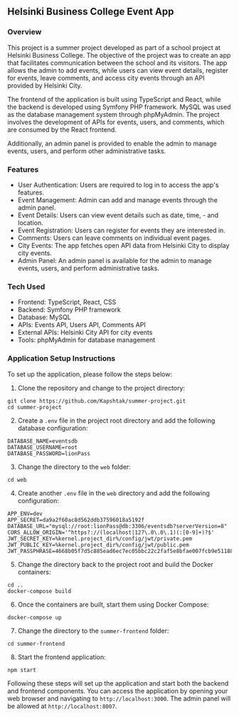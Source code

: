## Helsinki Business College Event App

### Overview

This project is a summer project developed as part of a school project at Helsinki Business College. The objective of the project was to create an app that facilitates communication between the school and its visitors. The app allows the admin to add events, while users can view event details, register for events, leave comments, and access city events through an API provided by Helsinki City.

The frontend of the application is built using TypeScript and React, while the backend is developed using Symfony PHP framework. MySQL was used as the database management system through phpMyAdmin. The project involves the development of APIs for events, users, and comments, which are consumed by the React frontend.

Additionally, an admin panel is provided to enable the admin to manage events, users, and perform other administrative tasks.

### Features

- User Authentication: Users are required to log in to access the app's features.
- Event Management: Admin can add and manage events through the admin panel.
- Event Details: Users can view event details such as date, time, - and location.
- Event Registration: Users can register for events they are interested in.
- Comments: Users can leave comments on individual event pages.
- City Events: The app fetches open API data from Helsinki City to display city events.
- Admin Panel: An admin panel is available for the admin to manage events, users, and perform administrative tasks.

### Tech Used

- Frontend: TypeScript, React, CSS
- Backend: Symfony PHP framework
- Database: MySQL
- APIs: Events API, Users API, Comments API
- External APIs: Helsinki City API for city events
- Tools: phpMyAdmin for database management

### Application Setup Instructions

To set up the application, please follow the steps below:

1. Clone the repository and change to the project directory:
```
git clone https://github.com/Kapshtak/summer-project.git
cd summer-project
```

2. Create a `.env` file in the project root directory and add the following database configuration:
```
DATABASE_NAME=eventsdb
DATABASE_USERNAME=root
DATABASE_PASSWORD=lionPass
```

3. Change the directory to the `web` folder:
```
cd web
```

4. Create another `.env` file in the `web` directory and add the following configuration:
```
APP_ENV=dev
APP_SECRET=da9a2f60ac8d562ddb37596018a5192f
DATABASE_URL="mysql://root:lionPass@db:3306/eventsdb?serverVersion=8"
CORS_ALLOW_ORIGIN='^https?://(localhost|127\.0\.0\.1)(:[0-9]+)?$'
JWT_SECRET_KEY=%kernel.project_dir%/config/jwt/private.pem
JWT_PUBLIC_KEY=%kernel.project_dir%/config/jwt/public.pem
JWT_PASSPHRASE=4668b05f7d5c885ead6ec7ec05bbc22c2faf5e8bfae007fcb9e51188487f3be8
```

5. Change the directory back to the project root and build the Docker containers:
```
cd ..
docker-compose build
```

6. Once the containers are built, start them using Docker Compose:
```
docker-compose up
```

7. Change the directory to the `summer-frontend` folder:
```
cd summer-frontend
```

8. Start the frontend application:
```
npm start
```
Following these steps will set up the application and start both the backend and frontend components. You can access the application by opening your web browser and navigating to `http://localhost:3000`. The admin panel will be allowed at `http://localhost:8007`.
